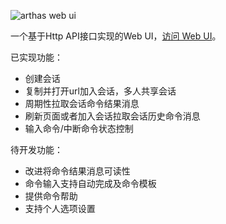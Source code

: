 ![](https://arthas.aliyun.com/doc/_images/arthas-web-ui.png "arthas web ui")

一个基于Http API接口实现的Web UI，[访问 Web UI]({{TRAFFIC_HOST1_8563}}/ui)。

已实现功能：

- 创建会话
- 复制并打开url加入会话，多人共享会话
- 周期性拉取会话命令结果消息
- 刷新页面或者加入会话拉取会话历史命令消息
- 输入命令/中断命令状态控制

待开发功能：

- 改进将命令结果消息可读性
- 命令输入支持自动完成及命令模板
- 提供命令帮助
- 支持个人选项设置
